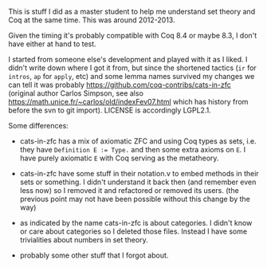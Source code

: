 
This is stuff I did as a master student to help me understand set
theory and Coq at the same time. This was around 2012-2013.

Given the timing it's probably compatible with Coq 8.4 or maybe 8.3, I
don't have either at hand to test.

I started from someone else's development and played with it as I
liked. I didn't write down where I got it from, but since the
shortened tactics (`ir` for `intros`, `ap` for `apply`, etc) and some
lemma names survived my changes we can tell it was probably
https://github.com/coq-contribs/cats-in-zfc (original author Carlos
Simpson, see also https://math.unice.fr/~carlos/old/indexFev07.html
which has history from before the svn to git import). LICENSE is
accordingly LGPL2.1.

Some differences:

- cats-in-zfc has a mix of axiomatic ZFC and using Coq types as sets,
  i.e. they have `Definition E := Type.` and then some extra axioms on
  `E`. I have purely axiomatic `E` with Coq serving as the metatheory.

- cats-in-zfc have some stuff in their notation.v to embed methods in
  their sets or something. I didn't understand it back then (and
  remember even less now) so I removed it and refactored or removed
  its users. (the previous point may not have been possible without
  this change by the way)

- as indicated by the name cats-in-zfc is about categories. I didn't
  know or care about categories so I deleted those files. Instead I
  have some trivialities about numbers in set theory.

- probably some other stuff that I forgot about.
